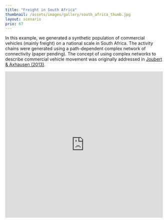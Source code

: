 ```yaml
---
title: "Freight in South Africa"
thumbnail: /assets/images/gallery/south_africa_thumb.jpg
layout: scenario
prio: 67
---
```

In this example, we generated a synthetic population of commercial vehicles (mainly freight) on a national scale in South Africa. The activity chains were generated using a path-dependent complex network of connectivity (paper pending). The concept of using complex networks to describe commercial vehicle movement was originally addressed in [Joubert & Axhausen (2013)](http://link.springer.com/article/10.1007%2Fs11116-012-9439-0).

<iframe allowfullscreen="" frameborder="0" height="468" mozallowfullscreen="" src="https://www.youtube.com/embed/o60A4r6sSsE" webkitallowfullscreen="" width="100%"></iframe>
